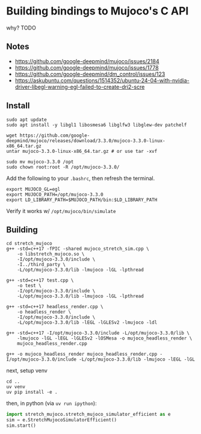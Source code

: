 
# Building bindings to Mujoco's C API

why? TODO

## Notes

 - https://github.com/google-deepmind/mujoco/issues/2184
 - https://github.com/google-deepmind/mujoco/issues/1778
 - https://github.com/google-deepmind/dm_control/issues/123
 - https://askubuntu.com/questions/1514352/ubuntu-24-04-with-nvidia-driver-libegl-warning-egl-failed-to-create-dri2-scre

## Install

```
sudo apt update
sudo apt install -y libgl1 libosmesa6 libglfw3 libglew-dev patchelf

wget https://github.com/google-deepmind/mujoco/releases/download/3.3.0/mujoco-3.3.0-linux-x86_64.tar.gz
untar mujoco-3.3.0-linux-x86_64.tar.gz # or use tar -xvf

sudo mv mujoco-3.3.0 /opt
sudo chown root:root -R /opt/mujoco-3.3.0/
```

Add the following to your `.bashrc`, then refresh the terminal.
```
export MUJOCO_GL=egl
export MUJOCO_PATH=/opt/mujoco-3.3.0
export LD_LIBRARY_PATH=$MUJOCO_PATH/bin:$LD_LIBRARY_PATH
```

Verify it works w/ `/opt/mujoco/bin/simulate`

## Building

```
cd stretch_mujoco
g++ -std=c++17 -fPIC -shared mujoco_stretch_sim.cpp \
    -o libstretch_mujoco.so \
    -I/opt/mujoco-3.3.0/include \
    -I../third_party \
    -L/opt/mujoco-3.3.0/lib -lmujoco -lGL -lpthread

g++ -std=c++17 test.cpp \
    -o test \
    -I/opt/mujoco-3.3.0/include \
    -L/opt/mujoco-3.3.0/lib -lmujoco -lGL -lpthread

g++ -std=c++17 headless_render.cpp \
    -o headless_render \
    -I/opt/mujoco-3.3.0/include \
    -L/opt/mujoco-3.3.0/lib -lEGL -lGLESv2 -lmujoco -ldl

g++ -std=c++17 -I/opt/mujoco-3.3.0/include -L/opt/mujoco-3.3.0/lib \
    -lmujoco -lGL -lEGL -lGLESv2 -lOSMesa -o mujoco_headless_render \
    mujoco_headless_render.cpp

g++ -o mujoco_headless_render mujoco_headless_render.cpp -I/opt/mujoco-3.3.0/include -L/opt/mujoco-3.3.0/lib -lmujoco -lEGL -lGL
```

next, setup venv

```
cd ..
uv venv
uv pip install -e .
```

then, in python (via `uv run ipython`):

```python
import stretch_mujoco.stretch_mujoco_simulator_efficient as e
sim = e.StretchMujocoSimulatorEfficient()
sim.start()
```
